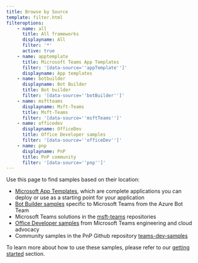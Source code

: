 ```yaml
---
title: Browse by Source
template: filter.html
filteroptions:
    - name: all
      title: All frameworks
      displayname: All
      filter: '*'
      active: true
    - name: apptemplate
      title: Microsoft Teams App Templates
      filter: '[data-source=''appTemplate'']'
      displayname: App templates
    - name: botbuilder
      displayname: Bot Builder
      title: Bot builder
      filter: '[data-source=''botBuilder'']'
    - name: msftteams
      displayname: Msft-Teams
      title: Msft-Teams
      filter: '[data-source=''msftTeams'']'
    - name: officedev
      displayname: OfficeDev
      title: Office Developer samples
      filter: '[data-source=''officeDev'']'
    - name: pnp
      displayname: PnP
      title: PnP community
      filter: '[data-source=''pnp'']'
---
```


Use this page to find samples based on their location:

* [Microsoft App Templates](https://docs.microsoft.com/microsoftteams/platform/samples/app-templates), which are complete applications you can deploy or use as a starting point for your application
* [Bot Builder samples](https://github.com/microsoft/BotBuilder-Samples) specific to Microsoft Teams from the Azure Bot Team
* Microsoft Teams solutions in the [msft-teams](https://github.com/msft-teams/) repositories
* [Office Developer samples](https://github.com/OfficeDev) from Microsoft Teams engineering and cloud advocacy
* Community samples in the PnP Github repository [teams-dev-samples](https://github.com/PnP/teams-dev-samples)


To learn more about how to use these samples, please refer to our [getting started](../gettingstarted/index.md) section.
